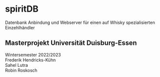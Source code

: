 # spiritDB
Datenbank Anbindung und Webserver für einen auf Whisky spezialisierten Einzehlhändler  

## Masterprojekt Universität Duisburg-Essen  
Wintersemester 2022/2023  
Frederik Hendricks-Kühn  
Sahel Lutra  
Robin Roskosch  
